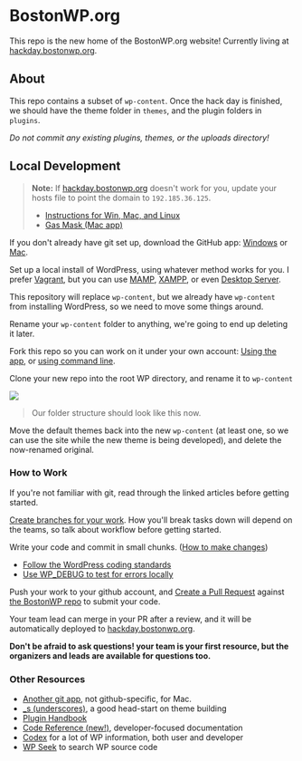 BostonWP.org
=============

This repo is the new home of the BostonWP.org website! Currently living at [hackday.bostonwp.org](http://hackday.bostonwp.org/).

## About

This repo contains a subset of `wp-content`. Once the hack day is finished, we should have the theme folder in `themes`, and the plugin folders in `plugins`. 

_Do not commit any existing plugins, themes, or the uploads directory!_

## Local Development

> __Note:__ If [hackday.bostonwp.org](http://hackday.bostonwp.org/) doesn't work for you, update your hosts file to point the domain to `192.185.36.125`.
>
> - [Instructions for Win, Mac, and Linux](http://www.rackspace.com/knowledge_center/article/how-do-i-modify-my-hosts-file) 
> - [Gas Mask (Mac app)](http://www.clockwise.ee/gasmask/)

If you don't already have git set up, download the GitHub app: [Windows](https://windows.github.com/) or [Mac](https://mac.github.com/).

Set up a local install of WordPress, using whatever method works for you. I prefer [Vagrant](https://github.com/Varying-Vagrant-Vagrants/VVV/), but you can use [MAMP](http://www.mamp.info/en/), [XAMPP](https://www.apachefriends.org/index.html), or even [Desktop Server](http://serverpress.com/products/desktopserver/).

This repository will replace `wp-content`, but we already have `wp-content` from installing WordPress, so we need to move some things around.

Rename your `wp-content` folder to anything, we're going to end up deleting it later.

Fork this repo so you can work on it under your own account: [Using the app](https://guides.github.com/activities/forking/), or [using command line](https://help.github.com/articles/fork-a-repo/).

Clone your new repo into the root WP directory, and rename it to `wp-content`

![](https://cldup.com/Aj4v1jf-vV.png)
> Our folder structure should look like this now.

Move the default themes back into the new `wp-content` (at least one, so we can use the site while the new theme is being developed), and delete the now-renamed original.

### How to Work

If you're not familiar with git, read through the linked articles before getting started.

[Create branches for your work](https://help.github.com/articles/branching-out/#branches). How you'll break tasks down will depend on the teams, so talk about workflow before getting started.

Write your code and commit in small chunks. ([How to make changes](https://help.github.com/articles/making-changes/))

- [Follow the WordPress coding standards](https://make.wordpress.org/core/handbook/coding-standards/php/)
- [Use WP_DEBUG to test for errors locally](http://codex.wordpress.org/Editing_wp-config.php#Debug)

Push your work to your github account, and [Create a Pull Request](https://help.github.com/articles/creating-a-pull-request/) against [the BostonWP repo](https://github.com/bostonwp/2015-bostonwp/) to submit your code.

Your team lead can merge in your PR after a review, and it will be automatically deployed to [hackday.bostonwp.org](http://hackday.bostonwp.org/).

__Don't be afraid to ask questions! your team is your first resource, but the organizers and leads are available for questions too.__

### Other Resources

- [Another git app](http://rowanj.github.io/gitx/), not github-specific, for Mac.
- [_s (underscores)](http://underscores.me/), a good head-start on theme building
- [Plugin Handbook](https://developer.wordpress.org/plugins/)
- [Code Reference (new!)](https://developer.wordpress.org/reference/), developer-focused documentation
- [Codex](http://codex.wordpress.org/) for a lot of WP information, both user and developer
- [WP Seek](http://wpseek.com/) to search WP source code